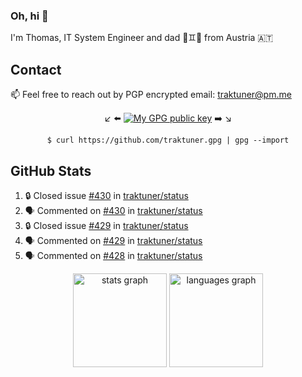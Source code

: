 ### Oh, hi 👋

I'm Thomas, IT System Engineer and dad 👶♊️👶 from Austria 🇦🇹

<!--
**traktuner/traktuner** is a ✨ _special_ ✨ repository because its `README.md` (this file) appears on your GitHub profile.

Here are some ideas to get you started:

- 🔭 I’m currently working on ...
- 🌱 I’m currently learning ...
- 👯 I’m looking to collaborate on ...
- 🤔 I’m looking for help with ...
- 💬 Ask me about ...
- 📫 How to reach me: ...
- 😄 Pronouns: ...
- ⚡ Fun fact: ...
-->

## Contact
📫 Feel free to reach out by PGP encrypted email:
traktuner@pm.me

<div align="center" markdown="1">

↙️ ⬅️ [![My GPG public key](https://img.shields.io/badge/PGP%20public%20key-6D4AFF?style=for-the-badge)](https://github.com/traktuner.gpg) ➡️ ↘️

```shell
$ curl https://github.com/traktuner.gpg | gpg --import
```

</div>

## GitHub Stats
<!--START_SECTION:activity-->
1. 🔒 Closed issue [#430](https://github.com/traktuner/status/issues/430) in [traktuner/status](https://github.com/traktuner/status)
2. 🗣 Commented on [#430](https://github.com/traktuner/status/issues/430#issuecomment-2351621166) in [traktuner/status](https://github.com/traktuner/status)
3. 🔒 Closed issue [#429](https://github.com/traktuner/status/issues/429) in [traktuner/status](https://github.com/traktuner/status)
4. 🗣 Commented on [#429](https://github.com/traktuner/status/issues/429#issuecomment-2351621149) in [traktuner/status](https://github.com/traktuner/status)
5. 🗣 Commented on [#428](https://github.com/traktuner/status/issues/428#issuecomment-2351621140) in [traktuner/status](https://github.com/traktuner/status)
<!--END_SECTION:activity-->

<div align="center">
  <img src="https://github-readme-stats.vercel.app/api?username=traktuner&hide_title=false&hide_rank=false&show_icons=true&include_all_commits=true&count_private=true&disable_animations=false&theme=dracula&locale=en&hide_border=false&order=1" height="150" alt="stats graph"  />
  <img src="https://github-readme-stats.vercel.app/api/top-langs?username=traktuner&locale=en&hide_title=false&layout=compact&card_width=320&langs_count=5&theme=dracula&hide_border=false&order=2" height="150" alt="languages graph"  />
</div>
